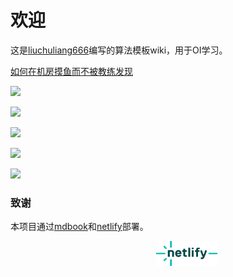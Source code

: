 # 欢迎

这是[liuchuliang666](https://www.luogu.com.cn/user/568434)编写的算法模板wiki，用于OI学习。

[如何在机房摸鱼而不被教练发现](./Other/如何在机房摸鱼而不被教练发现.md)

![](https://api.jerryz.com.cn/practice?id=568434)

![](https://api.jerryz.com.cn/about?id=568434)

![](https://api.jerryz.com.cn/shield?id=568434)

![](https://cdn.luogu.com.cn/upload/image_hosting/wun5080s.png)

![](https://cdn.luogu.com.cn/upload/image_hosting/8hr5bxir.png)

### 致谢

本项目通过[mdbook](https://github.com/rust-lang/mdBook)和[netlify](https://github.com/rust-lang/mdBook)部署。

<div align="center">
<a href="https://www.netlify.com/" target="_blank" style="margin-left: 60px;"><img style="height: 40px; " src="./netlify.png"></a>
</div>